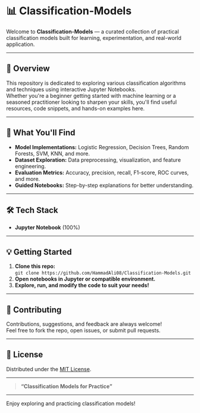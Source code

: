 # 📊 Classification-Models

Welcome to **Classification-Models** — a curated collection of practical classification models built for learning, experimentation, and real-world application.

---

## 🚀 Overview

This repository is dedicated to exploring various classification algorithms and techniques using interactive Jupyter Notebooks.  
Whether you're a beginner getting started with machine learning or a seasoned practitioner looking to sharpen your skills, you'll find useful resources, code snippets, and hands-on examples here.

---

## 🧠 What You'll Find

- **Model Implementations:** Logistic Regression, Decision Trees, Random Forests, SVM, KNN, and more.
- **Dataset Exploration:** Data preprocessing, visualization, and feature engineering.
- **Evaluation Metrics:** Accuracy, precision, recall, F1-score, ROC curves, and more.
- **Guided Notebooks:** Step-by-step explanations for better understanding.

---

## 🛠️ Tech Stack

- **Jupyter Notebook** (100%)

---

## 💡 Getting Started

1. **Clone this repo:**  
   `git clone https://github.com/HammadAli08/Classification-Models.git`
2. **Open notebooks in Jupyter or compatible environment.**
3. **Explore, run, and modify the code to suit your needs!**

---

## 🤝 Contributing

Contributions, suggestions, and feedback are always welcome!  
Feel free to fork the repo, open issues, or submit pull requests.

---

## 📄 License

Distributed under the [MIT License](LICENSE).

---

> **“Classification Models for Practice”**

---

Enjoy exploring and practicing classification models!
